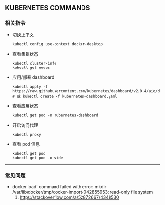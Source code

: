 ## KUBERNETES COMMANDS
### 相关指令
* 切换上下文
    ```shell script
    kubectl config use-context docker-desktop
    ```
* 查看集群状态
    ```shell script
    kubectl cluster-info
    kubectl get nodes
    ```
* 应用/部署 dashboard
    ```shell script
    kubectl apply -f https://raw.githubusercontent.com/kubernetes/dashboard/v2.0.4/aio/deploy/recommended.yaml
    # 或 kubectl create -f kubernetes-dashboard.yaml
    ```
* 查看应用状态
    ```shell script
    kubectl get pod -n kubernetes-dashboard
    ```
* 开启访问代理
    ```shell script
    kubectl proxy
    ```
* 查看 pod 信息
    ```shell script
    kubectl get pod
    kubectl get pod -o wide
    ```
---

### 常见问题
* docker load' command failed with error: mkdir /var/lib/docker/tmp/docker-import-042855953: read-only file system
    1. https://stackoverflow.com/a/52872667/4348530
